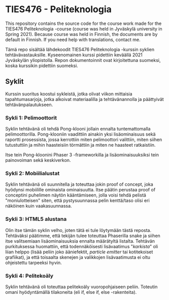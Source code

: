 # TIES476 - Peliteknologia
This repository contains the source code for the course work made for the TIES476 Peliteknologia -course (course was held in Jyväskylä university in Spring 2021).
Because course was held in Finnish, the documents are by default in Finnish. If you need help with translations, contact me.

Tämä repo sisältää lähdekoodit TIES476 Peliteknologia -kurssin syklien tehtävävastauksille. Kyseenomainen kurssi pidettiin keväällä 2021 Jyväskylän yliopistolla. 
Repon dokumentoinnit ovat kirjoitettuna suomeksi, koska kurssikin pidettiin suomeksi. 

## Syklit
Kurssin suoritus koostui sykleistä, jotka olivat viikon mittaisia tapahtumasarjoja, jotka alkoivat materiaalilla ja tehtävänannolla ja päättyivät tehtävänpalautukseen.
### Sykli 1: Pelimoottorit
Syklin tehtävänä oli tehdä Pong-klooni jollain ennalta tuntemattomalla pelimoottorilla. Pong-klooniin vaadittiin ainakin yksi lisäominaisuus sekä raportti prosessista, 
jossa kerrottiin miten pelimoottori valittiin, miten siihen tutustuttiin ja mihin haasteisiin törmättiin ja miten ne haasteet ratkaistiin.

Itse tein Pong-kloonini Phaser 3 -frameworkilla ja lisäominaisuuksiksi tein painovoiman sekä keskiverkon. 
### Sykli 2: Mobiilialustat
Syklin tehtävänä oli suunnitella ja toteuttaa jokin proof of concept, joka hyödynsi mobiilille ominaista ominaisuutta. Itse päätin perustaa proof of conceptini puhelimen näytön kääntämiseen, jolla voisi tehdä pelistä "moniulotteisen" siten, että pystysuunnassa pelin kenttä/taso olisi eri näköinen kuin vaakasuunnassa.

### Sykli 3: HTML5 alustana
Olin itse tämän syklin velho, joten tätä ei tule löytymään tästä reposta. Tehtäväksi päätimme, että tekijän tulee toteuttaa Phaserilla snake ja siihen itse valitsemiaan lisäominaisuuksia ennalta määrätyltä listalta. Tehtävän purkituksessa huomattiin, että todennäköisesti lisävaatimus "*karkista*" oli liian helppo (lisää peliin joko ääniefektit, *particle emitter* tai kotitekoiset grafiikat), ja että toisaalta skenejen ja valikkojen lisävaatimusta ei oltu ohjeistettu tarpeeksi hyvin.

### Sykli 4: Pelitekoäly
Syklin tehtävänä oli toteuttaa pelitekoäly vuoropohjaiseen peliin. Toteutin omani hyödyntämällä tilakoneita (eli if, else if, else -rakenteita). 

